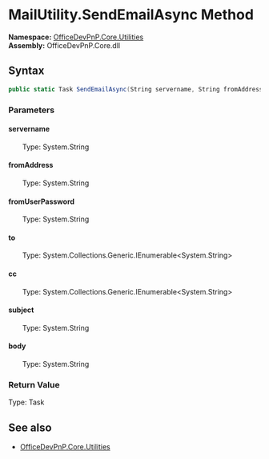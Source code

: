 # MailUtility.SendEmailAsync Method  
  

**Namespace:** [OfficeDevPnP.Core.Utilities](OfficeDevPnP.Core.Utilities.md)  
**Assembly:** OfficeDevPnP.Core.dll  
## Syntax
```C#
public static Task SendEmailAsync(String servername, String fromAddress, String fromUserPassword, IEnumerable<String> to, IEnumerable<String> cc, String subject, String body)
```
### Parameters
#### servername  
&emsp;&emsp;Type: System.String  

#### fromAddress  
&emsp;&emsp;Type: System.String  

#### fromUserPassword  
&emsp;&emsp;Type: System.String  

#### to  
&emsp;&emsp;Type: System.Collections.Generic.IEnumerable<System.String>  

#### cc  
&emsp;&emsp;Type: System.Collections.Generic.IEnumerable<System.String>  

#### subject  
&emsp;&emsp;Type: System.String  

#### body  
&emsp;&emsp;Type: System.String  

### Return Value
Type: Task  

## See also
- [OfficeDevPnP.Core.Utilities](OfficeDevPnP.Core.Utilities.md)

